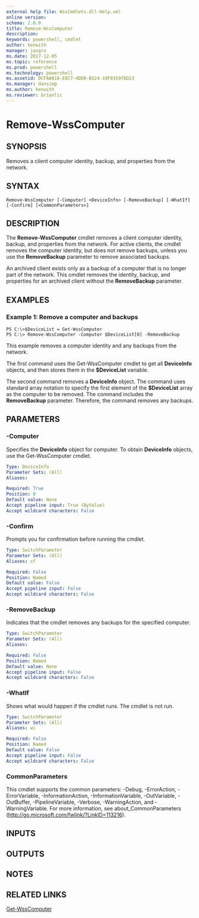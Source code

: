 ```yaml
---
external help file: WssCmdlets.dll-Help.xml
online version: 
schema: 2.0.0
title: Remove-WssComputer
description: 
keywords: powershell, cmdlet
author: kenwith
manager: jasgro
ms.date: 2017-12-05
ms.topic: reference
ms.prod: powershell
ms.technology: powershell
ms.assetid: DCFAA816-E8C7-4DD0-B324-19F03597DD23
ms.manager: dansimp
ms.author: kenwith
ms.reviewer: brianlic
---
```


# Remove-WssComputer

## SYNOPSIS
Removes a client computer identity, backup, and properties from the network.

## SYNTAX

```
Remove-WssComputer [-Computer] <DeviceInfo> [-RemoveBackup] [-WhatIf] [-Confirm] [<CommonParameters>]
```

## DESCRIPTION
The **Remove-WssComputer** cmdlet removes a client computer identity, backup, and properties from the network.
For active clients, the cmdlet removes the computer identity, but does not remove backups, unless you use the **RemoveBackup** parameter to remove associated backups.

An archived client exists only as a backup of a computer that is no longer part of the network.
This cmdlet removes the identity, backup, and properties for an archived client without the **RemoveBackup** parameter.

## EXAMPLES

### Example 1: Remove a computer and backups
```
PS C:\>$DeviceList = Get-WssComputer
PS C:\> Remove-WssComputer -Computer $DeviceList[0] -RemoveBackup
```

This example removes a computer identity and any backups from the network.

The first command uses the Get-WssComputer cmdlet to get all **DeviceInfo** objects, and then stores them in the **$DeviceList** variable.

The second command removes a **DeviceInfo** object.
The command uses standard array notation to specify the first element of the **$DeviceList** array as the computer to be removed.
The command includes the **RemoveBackup** parameter.
Therefore, the command removes any backups.

## PARAMETERS

### -Computer
Specifies the **DeviceInfo** object for computer.
To obtain **DeviceInfo** objects, use the Get-WssComputer cmdlet.

```yaml
Type: DeviceInfo
Parameter Sets: (All)
Aliases: 

Required: True
Position: 0
Default value: None
Accept pipeline input: True (ByValue)
Accept wildcard characters: False
```

### -Confirm
Prompts you for confirmation before running the cmdlet.

```yaml
Type: SwitchParameter
Parameter Sets: (All)
Aliases: cf

Required: False
Position: Named
Default value: False
Accept pipeline input: False
Accept wildcard characters: False
```

### -RemoveBackup
Indicates that the cmdlet removes any backups for the specified computer.

```yaml
Type: SwitchParameter
Parameter Sets: (All)
Aliases: 

Required: False
Position: Named
Default value: None
Accept pipeline input: False
Accept wildcard characters: False
```

### -WhatIf
Shows what would happen if the cmdlet runs.
The cmdlet is not run.

```yaml
Type: SwitchParameter
Parameter Sets: (All)
Aliases: wi

Required: False
Position: Named
Default value: False
Accept pipeline input: False
Accept wildcard characters: False
```

### CommonParameters
This cmdlet supports the common parameters: -Debug, -ErrorAction, -ErrorVariable, -InformationAction, -InformationVariable, -OutVariable, -OutBuffer, -PipelineVariable, -Verbose, -WarningAction, and -WarningVariable. For more information, see about_CommonParameters (http://go.microsoft.com/fwlink/?LinkID=113216).

## INPUTS

## OUTPUTS

## NOTES

## RELATED LINKS

[Get-WssComputer](./Get-WssComputer.md)

